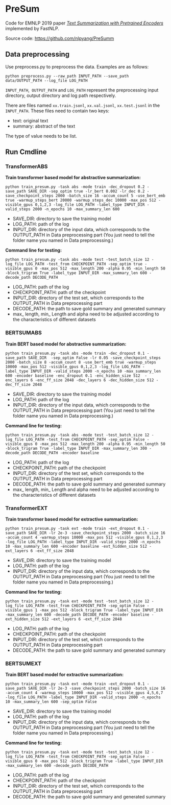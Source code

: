 # PreSum
Code for EMNLP 2019 paper *[Text Summarization with Pretrained Encoders](https://arxiv.org/pdf/1908.08345)* implemented by FastNLP.

Source code: https://github.com/nlpyang/PreSumm



## Data preprocessing
Use preprocess.py to preprocess the data. Examples are as follows: 
```shell
python preprocess.py --raw_path INPUT_PATH --save_path data/OUTPUT_PATH --log_file LOG_PATH
```
`INPUT_PATH`,` OUTPUT_PATH` and `LOG_PATH` represent the preprocessing input directory, output directory and log path respectively. 

There are files named `xx.train.jsonl`, `xx.val.jsonl`, `xx.test.jsonl` in the `INPUT_PATH`. These files need to contain two keys: 

- text:  original text
- summary:  abstract of the text

The type of value needs to be list.



## Run Cmdline

### TransformerABS

**Train transformer based model for abstractive summarization:**

```shell
python train_presum.py -task abs -mode train -dec_dropout 0.2 -save_path SAVE_DIR -sep_optim true -lr_bert 0.002 -lr_dec 0.2 -save_checkpoint_steps 2000 -batch_size 16 -accum_count 5 -use_bert_emb true -warmup_steps_bert 20000 -warmup_steps_dec 10000 -max_pos 512 -visible_gpus 0,1,2,3 -log_file LOG_PATH -label_type INPUT_DIR -valid_steps 2000 -n_epochs 10 -max_summary_len 600
```
- SAVE_DIR: directory to save the training model
- LOG_PATH: path of the log
- INPUT_DIR: directory of the input data, which corresponds to the OUTPUT_PATH in Data preprocessing part (You just need to tell the folder name you named in Data preprocessing.)

**Command line for testing:**

```shell
python train_presum.py -task abs -mode test -test_batch_size 12 -log_file LOG_PATH -test_from CHECKPOINT_PATH -sep_optim true -visible_gpus 0 -max_pos 512 -max_length 200 -alpha 0.95 -min_length 50 -block_trigram True -label_type INPUT_DIR -max_summary_len 600 -decode_path DECODE_PATH
```
- LOG_PATH: path of the log
- CHECKPOINT_PATH: path of the checkpoint
- INPUT_DIR: directory of the test set, which corresponds to the OUTPUT_PATH in Data preprocessing part
- DECODE_PATH: the path to save gold summary and generated summary
- max_ length, min_ Length and alpha need to be adjusted according to the characteristics of different datasets



### BERTSUMABS
**Train BERT based model for abstractive summarization:**

```shell
python train_presum.py -task abs -mode train -dec_dropout 0.1 -save_path SAVE_DIR  -sep_optim False -lr 0.05 -save_checkpoint_steps 2000 -batch_size 8 -accum_count 8 -use_bert_emb true -warmup_steps 10000 -max_pos 512 -visible_gpus 0,1,2,3 -log_file LOG_PATH -label_type INPUT_DIR -valid_steps 2000 -n_epochs 10 -max_summary_len 600 -encoder baseline -enc_dropout 0.1 -enc_hidden_size 512  -enc_layers 6 -enc_ff_size 2048 -dec_layers 6 -dec_hidden_size 512 -dec_ff_size 2048
```
- SAVE_DIR: directory to save the training model
- LOG_PATH: path of the log
- INPUT_DIR: directory of the input data, which corresponds to the OUTPUT_PATH in Data preprocessing part (You just need to tell the folder name you named in Data preprocessing.)

**Command line for testing:**

```shell
python train_presum.py -task abs -mode test -test_batch_size 12 -log_file LOG_PATH -test_from CHECKPOINT_PATH -sep_optim False -visible_gpus 0 -max_pos 512 -max_length 200 -alpha 0.95 -min_length 50 -block_trigram True -label_type INPUT_DIR -max_summary_len 300 -decode_path DECODE_PATH -encoder baseline
```
- LOG_PATH: path of the log
- CHECKPOINT_PATH: path of the checkpoint
- INPUT_DIR: directory of the test set, which corresponds to the OUTPUT_PATH in Data preprocessing part
- DECODE_PATH: the path to save gold summary and generated summary
- max_ length, min_ Length and alpha need to be adjusted according to the characteristics of different datasets



### TransformerEXT
**Train transformer based model for extractive summarization:**

```shell
python train_presum.py -task ext -mode train -ext_dropout 0.1 -save_path SAVE_DIR -lr 2e-3 -save_checkpoint_steps 2000 -batch_size 16 -accum_count 4 -warmup_steps 10000 -max_pos 512 -visible_gpus 0,1,2,3 -log_file LOG_PATH -label_type INPUT_DIR -valid_steps 2000 -n_epochs 10 -max_summary_len 600 -encoder baseline -ext_hidden_size 512 -ext_layers 6 -ext_ff_size 2048
```
- SAVE_DIR: directory to save the training model
- LOG_PATH: path of the log
- INPUT_DIR: directory of the input data, which corresponds to the OUTPUT_PATH in Data preprocessing part (You just need to tell the folder name you named in Data preprocessing.)

**Command line for testing:**

```shell
python train_presum.py -task ext -mode test -test_batch_size 12 -log_file LOG_PATH -test_from CHECKPOINT_PATH -sep_optim False -visible_gpus 1 -max_pos 512 -block_trigram True -label_type INPUT_DIR -max_summary_len 600 -decode_path DECODE_PATH -encoder baseline -ext_hidden_size 512 -ext_layers 6 -ext_ff_size 2048

```
- LOG_PATH: path of the log
- CHECKPOINT_PATH: path of the checkpoint
- INPUT_DIR: directory of the test set, which corresponds to the OUTPUT_PATH in Data preprocessing part
- DECODE_PATH: the path to save gold summary and generated summary



### BERTSUMEXT
**Train BERT based model for extractive summarization:**

```shell
python train_presum.py -task ext -mode train -ext_dropout 0.1 -save_path SAVE_DIR -lr 2e-3 -save_checkpoint_steps 2000 -batch_size 16 -accum_count 4 -warmup_steps 10000 -max_pos 512 -visible_gpus 4,5,6,7 -log_file LOG_PATH -label_type INPUT_DIR -valid_steps 2000 -n_epochs 10 -max_summary_len 600 -sep_optim False
```
- SAVE_DIR: directory to save the training model
- LOG_PATH: path of the log
- INPUT_DIR: directory of the input data, which corresponds to the OUTPUT_PATH in Data preprocessing part (You just need to tell the folder name you named in Data preprocessing.)

**Command line for testing:**

```shell
python train_presum.py -task ext -mode test -test_batch_size 12 -log_file LOG_PATH -test_from CHECKPOINT_PATH -sep_optim False -visible_gpus 0 -max_pos 512 -block_trigram True -label_type INPUT_DIR -max_summary_len 600 -decode_path DECODE_PATH

```
- LOG_PATH: path of the log
- CHECKPOINT_PATH: path of the checkpoint
- INPUT_DIR: directory of the test set, which corresponds to the OUTPUT_PATH in Data preprocessing part
- DECODE_PATH: the path to save gold summary and generated summary
